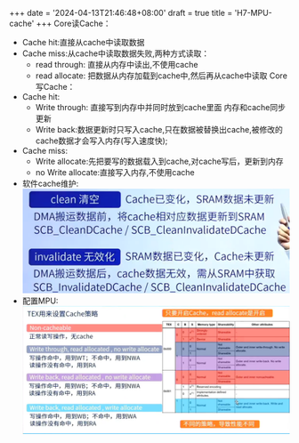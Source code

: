 +++
date = '2024-04-13T21:46:48+08:00'
draft = true
title = 'H7-MPU-cache'
+++
Core读Cache：
- Cache hit:直接从cache中读取数据
- Cache miss:从cache中读取数据失败,两种方式读取：
  - read through: 直接从内存中读出,不使用cache
  - read allocate: 把数据从内存加载到cache中,然后再从cache中读取
Core写Cache：
- Cache hit:
  - Write through: 直接写到内存中并同时放到cache里面
内存和cache同步更新
  - Write back:数据更新时只写入cache,只在数据被替换出cache,被修改的cache数据才会写入内存(写入速度快);
- Cache miss:
  - Write allocate:先把要写的数据载入到cache,对cache写后，更新到内存
  - no Write allocate:直接写入内存,不使用cache
- 软件cache维护:
![alt text](/images/image.png)
- 配置MPU:
![alt text](/images/image-1.png)